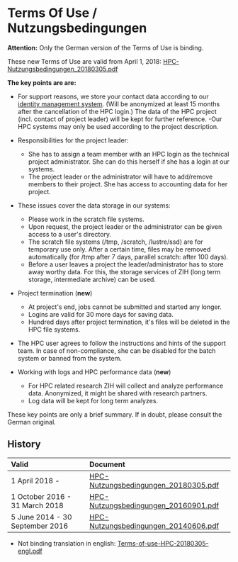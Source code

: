 # Terms Of Use / Nutzungsbedingungen 

**Attention:** Only the German version of the Terms of Use is binding.

These new Terms of Use are valid from April 1, 2018: [HPC-Nutzungsbedingungen_20180305.pdf][1]

**The key points are are:** 

- For support reasons, we store your contact data according to our [identity management system][5].
  (Will be anonymized at least 15 months after the cancellation of the HPC login.) 
  The data of the HPC project (incl. contact of project leader) will be kept for
  further reference. 
    -Our HPC systems may only be used according to the project description.
- Responsibilities for the project leader: 
    - She has to assign a team member with an HPC login as the technical project 
      administrator. She can do this herself if she has a login at our systems. 
    - The project leader or the administrator will have to add/remove members to
      their project. She has access to accounting data for her project. 
- These issues cover the data storage in our systems: 
    - Please work in the scratch file systems. 
    - Upon request, the project leader or the administrator can be given access
      to a user's directory.  
    - The scratch file systems (/tmp, /scratch, /lustre/ssd) are for
      temporary use only. After a certain time, files may be removed 
      automatically (for /tmp after 7 days, parallel scratch: after 100 days).
    - Before a user leaves a project the leader/administrator has to store away
      worthy data. For this, the storage services of ZIH (long term storage,
      intermediate archive) can be used. 
- Project termination (**new**) 
    - At project's end, jobs cannot be submitted and started any longer.
    - Logins are valid for 30 more days for saving data. 
    - Hundred days after project termination, it's files will be deleted in
      the HPC file systems. 
- The HPC user agrees to follow the instructions and hints of the support
  team. In case of non-compliance, she can be disabled for the batch system
  or banned from the system.

- Working with logs and HPC performance data (**new**)
    - For HPC related research ZIH will collect and analyze
      performance data. Anonymized, it might be shared with research partners.
    - Log data will be kept for long term analyzes.

These key points are only a brief summary. If in doubt, please consult the German original.

## History

| Valid                           | Document                                     |
|:--------------------------------|:---------------------------------------------|
| 1 April 2018 -                  | [HPC-Nutzungsbedingungen_20180305.pdf][1]    |
| 1 October 2016 - 31 March 2018  | [HPC-Nutzungsbedingungen_20160901.pdf][2]    |
| 5 June 2014 - 30 September 2016 | [HPC-Nutzungsbedingungen_20140606.pdf][3]    |

- Not binding translation in english: [Terms-of-use-HPC-20180305-engl.pdf][4]


[1]: misc/HPC-Nutzungsbedingungen_20180305.pdf?t=1520317028
[2]: misc/HPC-Nutzungsbedingungen_20160901.pdf
[3]: misc/HPC-Nutzungsbedingungen_20140606.pdf
[4]: misc/Terms-of-use-HPC-20180305-engl.pdf
[5]: https://tu-dresden.de/zih/dienste/service-katalog/zugangsvoraussetzung
